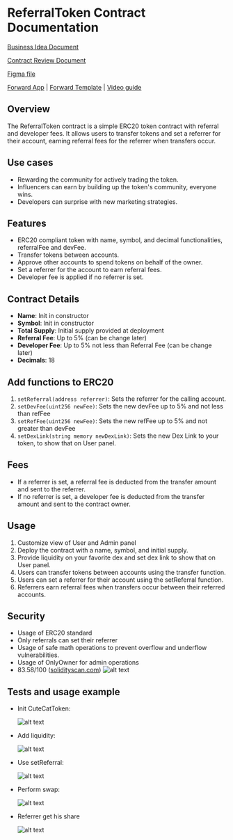 # ReferralToken Contract Documentation

[Business Idea Document](https://docs.google.com/document/d/1odehNjTt5wkz2HAJ16BPgfzLfi9vLKIqs4RkNtwRY-4/edit?usp=sharing)

[Contract Review Document](https://docs.google.com/document/d/1rOdZ3ZtDfZKYmgiatPcUlx6QkNSTE3yzMigOxl1sfME/edit?usp=sharing)

[Figma file](https://www.figma.com/file/llMxOR11X2Z2tp8tXCrjwo/ioob?type=design&node-id=93-424&mode=design)

[Forward App](https://refmemelink.test.forwardfactory.ai/subdomain) | [Forward Template](https://test.forwardfactory.ai/services/marketplace/description/666e9acf-f16d-4a07-b332-2f30e518f892) | [Video guide](https://youtu.be/eAoGn0mKWps)

## Overview

The ReferralToken contract is a simple ERC20 token contract with referral and developer fees. It allows users to transfer tokens and set a referrer for their account, earning referral fees for the referrer when transfers occur.

## Use cases

- Rewarding the community for actively trading the token.
- Influencers can earn by building up the token's community, everyone wins.
- Developers can surprise with new marketing strategies.

## Features

- ERC20 compliant token with name, symbol, and decimal functionalities, referralFee and devFee.
- Transfer tokens between accounts.
- Approve other accounts to spend tokens on behalf of the owner.
- Set a referrer for the account to earn referral fees.
- Developer fee is applied if no referrer is set.

## Contract Details

- **Name**: Init in constructor
- **Symbol**: Init in constructor
- **Total Supply**: Initial supply provided at deployment
- **Referral Fee**: Up to 5% (can be change later)
- **Developer Fee**: Up to 5% not less than Referral Fee (can be change later)
- **Decimals**: 18

## Add functions to ERC20

1. `setReferral(address referrer)`: Sets the referrer for the calling account.
2. `setDevFee(uint256 newFee)`: Sets the new devFee up to 5% and not less than refFee
3. `setRefFee(uint256 newFee)`: Sets the new refFee up to 5% and not greater than devFee
4. `setDexLink(string memory newDexLink)`: Sets the new Dex Link to your token, to show that on User panel.

## Fees

- If a referrer is set, a referral fee is deducted from the transfer amount and sent to the referrer.
- If no referrer is set, a developer fee is deducted from the transfer amount and sent to the contract owner.

## Usage

1. Customize view of User and Admin panel
2. Deploy the contract with a name, symbol, and initial supply.
3. Provide liquidity on your favorite dex and set dex link to show that on User panel.
4. Users can transfer tokens between accounts using the transfer function.
5. Users can set a referrer for their account using the setReferral function.
6. Referrers earn referral fees when transfers occur between their referred accounts.

## Security

- Usage of ERC20 standard
- Only referrals can set their referrer
- Usage of safe math operations to prevent overflow and underflow vulnerabilities.
- Usage of OnlyOwner for admin operations
- 83.58/100 ([solidityscan.com](https://solidityscan.com/))
  ![alt text](imgs/solscan.png)

## Tests and usage example

- Init CuteCatToken:

  ![alt text](imgs/image.png)

- Add liquidity:

  ![alt text](imgs/image2.png)

- Use setReferral:

  ![alt text](imgs/image3.png)

- Perform swap:

  ![alt text](imgs/image4.png)

- Referrer get his share

  ![alt text](imgs/image5.png)
